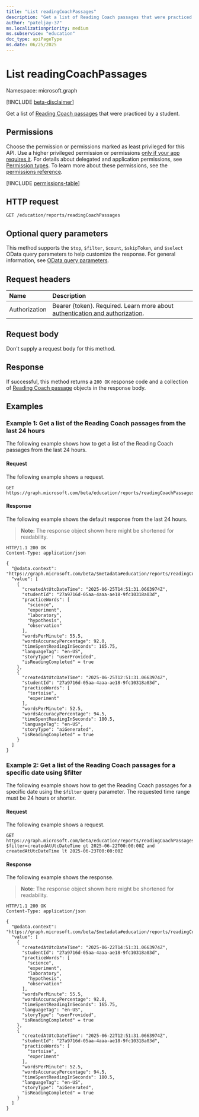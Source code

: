 ```yaml
---
title: "List readingCoachPassages"
description: "Get a list of Reading Coach passages that were practiced by a student."
author: "pateljay-37"
ms.localizationpriority: medium
ms.subservice: "education"
doc_type: apiPageType
ms.date: 06/25/2025
---
```


# List readingCoachPassages

Namespace: microsoft.graph

[!INCLUDE [beta-disclaimer](../../includes/beta-disclaimer.md)]

Get a list of [Reading Coach passages](../resources/readingcoachpassage.md) that were practiced by a student.

## Permissions

Choose the permission or permissions marked as least privileged for this API. Use a higher privileged permission or permissions [only if your app requires it](/graph/permissions-overview#best-practices-for-using-microsoft-graph-permissions). For details about delegated and application permissions, see [Permission types](/graph/permissions-overview#permission-types). To learn more about these permissions, see the [permissions reference](/graph/permissions-reference).

<!-- { "blockType": "permissions", "name": "reportsroot_list_readingcoachpassages" } -->
[!INCLUDE [permissions-table](../includes/permissions/reportsroot-list-readingcoachpassages-permissions.md)]

## HTTP request

<!-- {
  "blockType": "ignored"
}
-->
``` http
GET /education/reports/readingCoachPassages
```

## Optional query parameters

This method supports the `$top`, `$filter`, `$count`, `$skipToken`, and `$select` OData query parameters to help customize the response. For general information, see [OData query parameters](/graph/query-parameters).

## Request headers

|Name|Description|
|:---|:---|
|Authorization|Bearer {token}. Required. Learn more about [authentication and authorization](/graph/auth/auth-concepts).|

## Request body

Don't supply a request body for this method.

## Response

If successful, this method returns a `200 OK` response code and a collection of [Reading Coach passage](../resources/readingcoachpassage.md) objects in the response body.

## Examples

### Example 1: Get a list of the Reading Coach passages from the last 24 hours

The following example shows how to get a list of the Reading Coach passages from the last 24 hours.

#### Request

The following example shows a request.

<!-- {
  "blockType": "request",
  "name": "get_readingCoachPassages_1"
}
-->
``` http
GET https://graph.microsoft.com/beta/education/reports/readingCoachPassages
```

#### Response

The following example shows the default response from the last 24 hours.

>**Note:** The response object shown here might be shortened for readability.
<!-- {
  "blockType": "response",
  "truncated": true,
  "@odata.type": "Collection(microsoft.graph.readingCoachPassage)"
}
-->
``` http
HTTP/1.1 200 OK
Content-Type: application/json

{
  "@odata.context": "https://graph.microsoft.com/beta/$metadata#education/reports/readingCoachPassages",
  "value": [
    {
      "createdAtUtcDateTime": "2025-06-25T14:51:31.0663974Z",
      "studentId": "27a9716d-05aa-4aaa-ae18-9fc10318a03d",
      "practiceWords": [
        "science",
        "experiment",
        "laboratory",
        "hypothesis",
        "observation"
      ],
      "wordsPerMinute": 55.5,
      "wordsAccuracyPercentage": 92.0,
      "timeSpentReadingInSeconds": 165.75,
      "languageTag": "en-US",
      "storyType": "userProvided",
      "isReadingCompleted" = true
    },
    {
      "createdAtUtcDateTime": "2025-06-25T12:51:31.0663974Z",
      "studentId": "27a9716d-05aa-4aaa-ae18-9fc10318a03d",
      "practiceWords": [
        "tortoise",
        "experiment"
      ],
      "wordsPerMinute": 52.5,
      "wordsAccuracyPercentage": 94.5,
      "timeSpentReadingInSeconds": 180.5,
      "languageTag": "en-US",
      "storyType": "aiGenerated",
      "isReadingCompleted" = true
    }
  ]
}
```

### Example 2: Get a list of the Reading Coach passages for a specific date using $filter

The following example shows how to get the Reading Coach passages for a specific date using the `$filter` query parameter. The requested time range must be 24 hours or shorter.

#### Request

The following example shows a request.

<!-- {
  "blockType": "request",
  "name": "get_readingCoachPassages_2"
}
-->
``` http
GET https://graph.microsoft.com/beta/education/reports/readingCoachPassages?$filter=createdAtUtcDateTime gt 2025-06-22T00:00:00Z and createdAtUtcDateTime lt 2025-06-23T00:00:00Z
```

#### Response

The following example shows the response.

>**Note:** The response object shown here might be shortened for readability.
<!-- {
  "blockType": "response",
  "truncated": true,
  "@odata.type": "Collection(microsoft.graph.readingCoachPassage)"
}
-->
``` http
HTTP/1.1 200 OK
Content-Type: application/json

{
  "@odata.context": "https://graph.microsoft.com/beta/$metadata#education/reports/readingCoachPassages",
  "value": [
    {
      "createdAtUtcDateTime": "2025-06-22T14:51:31.0663974Z",
      "studentId": "27a9716d-05aa-4aaa-ae18-9fc10318a03d",
      "practiceWords": [
        "science",
        "experiment",
        "laboratory",
        "hypothesis",
        "observation"
      ],
      "wordsPerMinute": 55.5,
      "wordsAccuracyPercentage": 92.0,
      "timeSpentReadingInSeconds": 165.75,
      "languageTag": "en-US",
      "storyType": "userProvided",
      "isReadingCompleted" = true
    },
    {
      "createdAtUtcDateTime": "2025-06-22T12:51:31.0663974Z",
      "studentId": "27a9716d-05aa-4aaa-ae18-9fc10318a03d",
      "practiceWords": [
        "tortoise",
        "experiment"
      ],
      "wordsPerMinute": 52.5,
      "wordsAccuracyPercentage": 94.5,
      "timeSpentReadingInSeconds": 180.5,
      "languageTag": "en-US",
      "storyType": "aiGenerated",
      "isReadingCompleted" = true
    }
  ]
}
```

